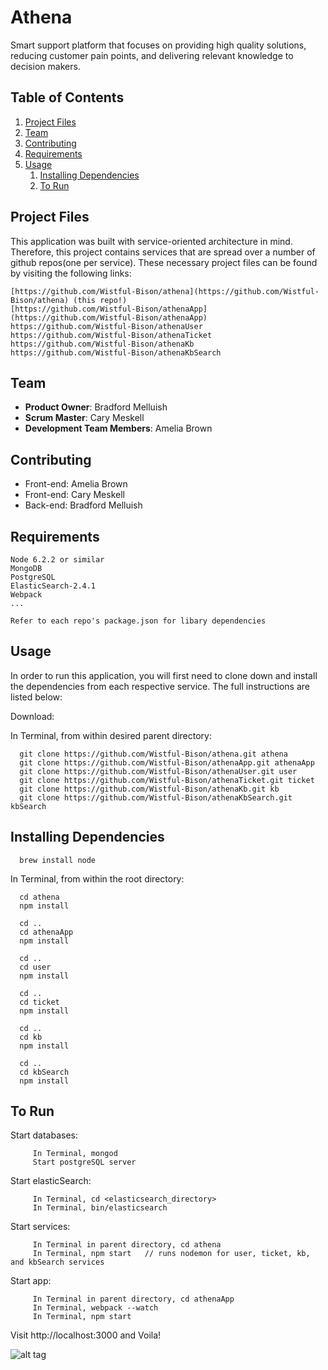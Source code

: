 # Athena

Smart support platform that focuses on providing high quality solutions, reducing customer pain points, and delivering relevant knowledge to decision makers.

## Table of Contents

1. [Project Files](#project-files)
2. [Team](#team)
3. [Contributing](#contributing)
4. [Requirements](#requirements)
5. [Usage](#usage)
    1. [Installing Dependencies](#installing-dependencies)
    2. [To Run](#to-run)

## Project Files

This application was built with service-oriented architecture in mind. Therefore, this project contains services that are spread over a number of github repos(one per service). These necessary project files can be found by visiting the following links:

    [https://github.com/Wistful-Bison/athena](https://github.com/Wistful-Bison/athena) (this repo!)
    [https://github.com/Wistful-Bison/athenaApp](https://github.com/Wistful-Bison/athenaApp)
    https://github.com/Wistful-Bison/athenaUser
    https://github.com/Wistful-Bison/athenaTicket
    https://github.com/Wistful-Bison/athenaKb
    https://github.com/Wistful-Bison/athenaKbSearch


## Team

  - __Product Owner__: Bradford Melluish
  - __Scrum Master__: Cary Meskell
  - __Development Team Members__: Amelia Brown
  
## Contributing

  - Front-end: Amelia Brown
  - Front-end: Cary Meskell
  - Back-end: Bradford Melluish

## Requirements

    Node 6.2.2 or similar
    MongoDB
    PostgreSQL
    ElasticSearch-2.4.1
    Webpack
    ...
    
    Refer to each repo's package.json for libary dependencies

## Usage

In order to run this application, you will first need to clone down and install the dependencies from each respective service. The full instructions are listed below:

Download:
  
  In Terminal, from within desired parent directory:
  
      git clone https://github.com/Wistful-Bison/athena.git athena
      git clone https://github.com/Wistful-Bison/athenaApp.git athenaApp
      git clone https://github.com/Wistful-Bison/athenaUser.git user
      git clone https://github.com/Wistful-Bison/athenaTicket.git ticket
      git clone https://github.com/Wistful-Bison/athenaKb.git kb
      git clone https://github.com/Wistful-Bison/athenaKbSearch.git kbSearch

## Installing Dependencies

      brew install node

  In Terminal, from within the root directory:

      cd athena
      npm install
      
      cd ..
      cd athenaApp
      npm install
      
      cd ..
      cd user
      npm install
      
      cd ..
      cd ticket
      npm install
      
      cd ..
      cd kb
      npm install
      
      cd ..
      cd kbSearch
      npm install

## To Run
  
 Start databases:
    
         In Terminal, mongod
         Start postgreSQL server
      
 Start elasticSearch:
         
         In Terminal, cd <elasticsearch_directory>
         In Terminal, bin/elasticsearch
     
 Start services:
     
         In Terminal in parent directory, cd athena
         In Terminal, npm start   // runs nodemon for user, ticket, kb, and kbSearch services
         
 Start app:
     
         In Terminal in parent directory, cd athenaApp
         In Terminal, webpack --watch
         In Terminal, npm start
         
 Visit http://localhost:3000 and Voila!


![alt tag](http://i.imgur.com/ClxpTCd.jpg)
